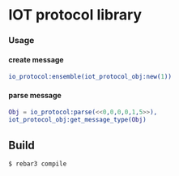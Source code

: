 IOT protocol library
=====

### Usage

#### create message

```erlang
io_protocol:ensemble(iot_protocol_obj:new(1))
```

#### parse message

```erlang
Obj = io_protocol:parse(<<0,0,0,0,1,5>>),
iot_protocol_obj:get_message_type(Obj)

```

Build
-----

    $ rebar3 compile
